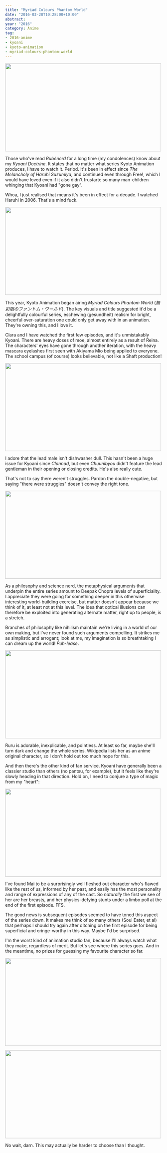 ```yaml
---
title: "Myriad Colours Phantom World"
date: "2016-03-28T10:28:00+10:00"
abstract:
year: "2016"
category: Anime
tag:
- 2016-anime
- kyoani
- kyoto-animation
- myriad-colours-phantom-world
---
```

<p><img src="https://rubenerd.com/files/2016/anime-mcpw01-cast.jpg" srcset="https://rubenerd.com/files/2016/anime-mcpw01-cast.jpg 1x, https://rubenerd.com/files/2016/anime-mcpw01-cast@2x.jpg 2x" alt="" style="width:500px; height:281px" /></p>

Those who've read *Rubénerd* for a long time (my condolences) know about my *Kyoani Doctrine*. It states that no matter what series Kyoto Animation produces, I have to watch it. Period. It's been in effect since *The Melancholy of Haruhi Suzumiya*, and continued even through Free!, which I would have loved even if it also didn't frustarte so many man-children whinging that Kyoani had "gone gay".

Whoa, I just realised that means it's been in effect for a decade. I watched Haruhi in 2006. That's a mind fuck.

<p><img src="https://rubenerd.com/files/2016/anime-mcpw01-colour.jpg" srcset="https://rubenerd.com/files/2016/anime-mcpw01-colour.jpg 1x, https://rubenerd.com/files/2016/anime-mcpw01-colour@2x.jpg 2x" alt="" style="width:500px; height:281px" /></p>

This year, Kyoto Animation began airing *Myriad Colours Phantom World* (*無彩限のファントム・ワールド*). The key visuals and title suggested it'd be a delightfully colourful series, eschewing (gesundheit) realism for bright, cheerful over-saturation one could only get away with in an animation. They're owning this, and I love it.

Clara and I have watched the first few episodes, and it's unmistakably Kyoani. There are heavy doses of moe, almost entirely as a result of Reina. The characters' eyes have gone through another iteration, with the heavy mascara eyelashes first seen with Akiyama Mio being applied to everyone. The school campus (of course) looks believable, not like a Shaft production!

<p><img src="https://rubenerd.com/files/2016/anime-mcpw01-haruhiko.jpg" srcset="https://rubenerd.com/files/2016/anime-mcpw01-haruhiko.jpg 1x, https://rubenerd.com/files/2016/anime-mcpw01-haruhiko@2x.jpg 2x" alt="" style="width:500px; height:281px" /></p>

I adore that the lead male isn't dishwasher dull. This hasn't been a huge issue for Kyoani since *Clannad*, but even *Chuunibyou* didn't feature the lead gentleman in their opening or closing credits. He's also really cute.

That's not to say there weren't struggles. Pardon the double-negative, but saying "there were struggles" doesn't convey the right tone.

<p><img src="https://rubenerd.com/files/2016/anime-mcpw01-philosophy.jpg" srcset="https://rubenerd.com/files/2016/anime-mcpw01-philosophy.jpg 1x, https://rubenerd.com/files/2016/anime-mcpw01-philosophy@2x.jpg 2x" alt="" style="width:500px; height:281px" /></p>

As a philosophy and science nerd, the metaphysical arguments that underpin the entire series amount to Deepak Chopra levels of superficiality. I appreciate they were going for something deeper in this otherwise interesting world-building exercise, but matter doesn't appear because we think of it, at least not at this level. The idea that optical illusions can therefore be exploited into generating alternate matter, right up to people, is a stretch.

Branches of philosophy like nihilism maintain we're living in a world of our own making, but I've never found such arguments compelling. It strikes me as simplistic and arrogant; look at me, my imagination is so breathtaking I can dream up the world! *Puh-lease*.

<p><img src="https://rubenerd.com/files/2016/anime-mcpw01-pointless.jpg" srcset="https://rubenerd.com/files/2016/anime-mcpw01-pointless.jpg 1x, https://rubenerd.com/files/2016/anime-mcpw01-pointless@2x.jpg 2x" alt="" style="width:500px; height:281px" /></p>

Ruru is adorable, inexplicable, and pointless. At least so far, maybe she'll turn dark and change the whole series. Wikipedia lists her as an anime original character, so I don't hold out too much hope for this.

And then there's the other kind of fan service. Kyoani have generally been a classier studio than others (no pantsu, for example), but it feels like they're slowly heading in that direction. Hold on, I need to conjure a type of magic from my "heart":

<p><img src="https://rubenerd.com/files/2016/anime-mcpw01-groan.jpg" srcset="https://rubenerd.com/files/2016/anime-mcpw01-groan.jpg 1x, https://rubenerd.com/files/2016/anime-mcpw01-groan@2x.jpg 2x" alt="" style="width:500px; height:281px" /></p>

I've found Mai to be a surprisingly well fleshed out character who's flawed like the rest of us, informed by her past, and easily has the most personality and range of expressions of any of the cast. So *naturally* the first we see of her are her breasts, and her physics-defying stunts under a limbo poll at the end of the first episode. FFS.

The good news is subsequent episodes seemed to have toned this aspect of the series down. It makes me think of so many others (Soul Eater, et al) that perhaps I should try again after ditching on the first episode for being superficial and cringe-worthy in this way. Maybe I'd be surprised.

I'm the worst kind of animation studio fan, because I'll always watch what they make, regardless of merit. But let's see where this series goes. And in the meantime, no prizes for guessing my favourite character so far.

<p><img src="https://rubenerd.com/files/2016/anime-mcpw01-cute.jpg" srcset="https://rubenerd.com/files/2016/anime-mcpw01-cute.jpg 1x, https://rubenerd.com/files/2016/anime-mcpw01-cute@2x.jpg 2x" alt="" style="width:500px; height:281px" /></p>

<p><img src="https://rubenerd.com/files/2016/anime-mcpw01-expression.jpg" srcset="https://rubenerd.com/files/2016/anime-mcpw01-expression.jpg 1x, https://rubenerd.com/files/2016/anime-mcpw01-expression@2x.jpg 2x" alt="" style="width:500px; height:281px" /></p>

No wait, darn. This may actually be harder to choose than I thought.

